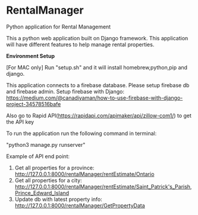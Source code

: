 # RentalManager
Python application for Rental Management

This a python web application built on Django framework. This application will have different features to help manage rental properties.

**Environment Setup**

[For MAC only]
Run "setup.sh" and it will install homebrew,python,pip and django.

This application connects to a firebase database. Please setup firebase db and firebase admin.
Setup firebase with Django: https://medium.com/@canadiyaman/how-to-use-firebase-with-django-project-34578516bafe

Also go to Rapid API(https://rapidapi.com/apimaker/api/zillow-com1/) to get the API key

To run the application run the following command in terminal:

"python3 manage.py runserver"

Example of API end point:

1. Get all properties for a province: http://127.0.0.1:8000/rentalManager/rentEstimate/Ontario
2. Get all properties for a city: http://127.0.0.1:8000/rentalManager/rentEstimate/Saint_Patrick's_Parish,Prince_Edward_Island
3. Update db with latest property info: http://127.0.0.1:8000/rentalManager/GetPropertyData
